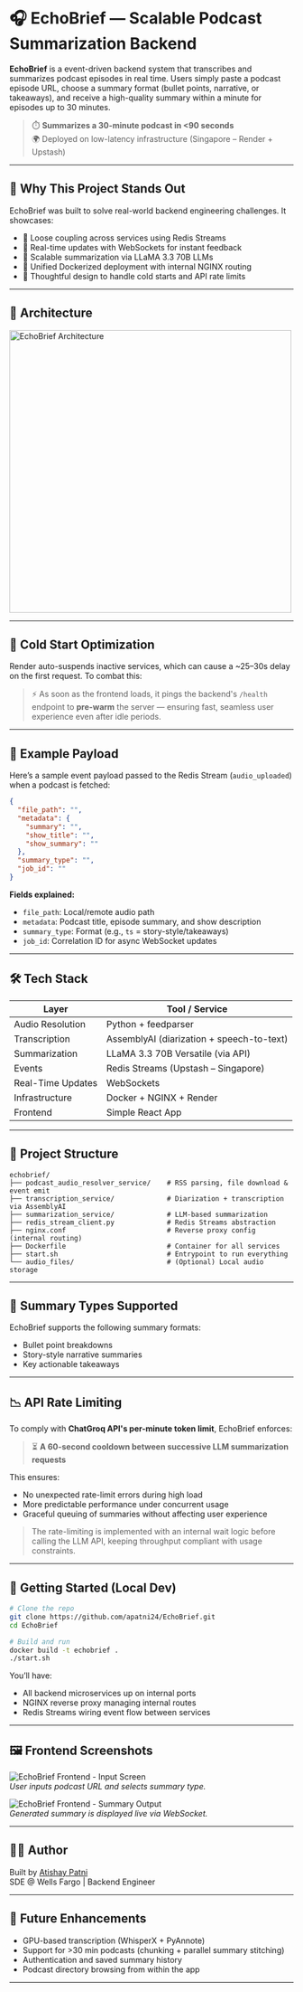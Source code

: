 # 🎧 EchoBrief — Scalable Podcast Summarization Backend

**EchoBrief** is a event-driven backend system that transcribes and summarizes podcast episodes in real time. Users simply paste a podcast episode URL, choose a summary format (bullet points, narrative, or takeaways), and receive a high-quality summary within a minute for episodes up to 30 minutes.

> ⏱️ **Summarizes a 30-minute podcast in <90 seconds**  
> 🌍 Deployed on low-latency infrastructure (Singapore – Render + Upstash)

---

## 🧠 Why This Project Stands Out

EchoBrief was built to solve real-world backend engineering challenges. It showcases:

- 🔄 Loose coupling across services using Redis Streams
- 📡 Real-time updates with WebSockets for instant feedback
- 🧠 Scalable summarization via LLaMA 3.3 70B LLMs
- 🐳 Unified Dockerized deployment with internal NGINX routing
- 🚦 Thoughtful design to handle cold starts and API rate limits

---

## 🧩 Architecture

<img src="./assets/architecture.svg" alt="EchoBrief Architecture" width="500"/>

---

## 🔁 Cold Start Optimization

Render auto-suspends inactive services, which can cause a ~25–30s delay on the first request. To combat this:

> ⚡ As soon as the frontend loads, it pings the backend's `/health` endpoint to **pre-warm** the server — ensuring fast, seamless user experience even after idle periods.

---

## 📨 Example Payload

Here’s a sample event payload passed to the Redis Stream (`audio_uploaded`) when a podcast is fetched:

```json
{
  "file_path": "",
  "metadata": {
    "summary": "",
    "show_title": "",
    "show_summary": ""
  },
  "summary_type": "",
  "job_id": ""
}
```
**Fields explained:**

- `file_path`: Local/remote audio path  
- `metadata`: Podcast title, episode summary, and show description  
- `summary_type`: Format (e.g., `ts` = story-style/takeaways)  
- `job_id`: Correlation ID for async WebSocket updates  

---

## 🛠️ Tech Stack

| Layer              | Tool / Service                           |
|--------------------|------------------------------------------|
| Audio Resolution   | Python + feedparser                      |
| Transcription      | AssemblyAI (diarization + speech-to-text)|
| Summarization      | LLaMA 3.3 70B Versatile (via API)        |
| Events             | Redis Streams (Upstash – Singapore)      |
| Real-Time Updates  | WebSockets                               |
| Infrastructure     | Docker + NGINX + Render                  |
| Frontend           | Simple React App                         |

---

## 📁 Project Structure

```plaintext
echobrief/
├── podcast_audio_resolver_service/    # RSS parsing, file download & event emit
├── transcription_service/             # Diarization + transcription via AssemblyAI
├── summarization_service/             # LLM-based summarization
├── redis_stream_client.py             # Redis Streams abstraction
├── nginx.conf                         # Reverse proxy config (internal routing)
├── Dockerfile                         # Container for all services
├── start.sh                           # Entrypoint to run everything
└── audio_files/                       # (Optional) Local audio storage
```

---

## 📄 Summary Types Supported

EchoBrief supports the following summary formats:

- Bullet point breakdowns
- Story-style narrative summaries
- Key actionable takeaways

---

## 📉 API Rate Limiting

To comply with **ChatGroq API's per-minute token limit**, EchoBrief enforces:

> ⏳ **A 60-second cooldown between successive LLM summarization requests**

This ensures:

- No unexpected rate-limit errors during high load
- More predictable performance under concurrent usage
- Graceful queuing of summaries without affecting user experience

> The rate-limiting is implemented with an internal wait logic before calling the LLM API, keeping throughput compliant with usage constraints.

---


## 🚀 Getting Started (Local Dev)

```bash
# Clone the repo
git clone https://github.com/apatni24/EchoBrief.git
cd EchoBrief

# Build and run
docker build -t echobrief .
./start.sh
```

You’ll have:

- All backend microservices up on internal ports
- NGINX reverse proxy managing internal routes
- Redis Streams wiring event flow between services

---

## 🖼️ Frontend Screenshots

![EchoBrief Frontend - Input Screen](./assets/frontend_input.png)  
*User inputs podcast URL and selects summary type.*

![EchoBrief Frontend - Summary Output](./assets/frontend_output.png)  
*Generated summary is displayed live via WebSocket.*

---

## 👨‍💻 Author

Built by [Atishay Patni](https://www.linkedin.com/in/atishaypatni)  
SDE @ Wells Fargo | Backend Engineer 

---

## 📌 Future Enhancements

- GPU-based transcription (WhisperX + PyAnnote)
- Support for >30 min podcasts (chunking + parallel summary stitching)
- Authentication and saved summary history
- Podcast directory browsing from within the app

---

